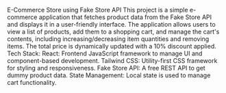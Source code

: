 E-Commerce Store using Fake Store API
This project is a simple e-commerce application that fetches product data from the Fake Store API and displays it in a user-friendly interface. The application allows users to view a list of products, add them to a shopping cart, and manage the cart's contents, including increasing/decreasing item quantities and removing items. The total price is dynamically updated with a 10% discount applied.
Tech Stack:
React: Frontend JavaScript framework to manage UI and component-based development.
Tailwind CSS: Utility-first CSS framework for styling and responsiveness.
Fake Store API: A free REST API to get dummy product data.
State Management: Local state is used to manage cart functionality.
